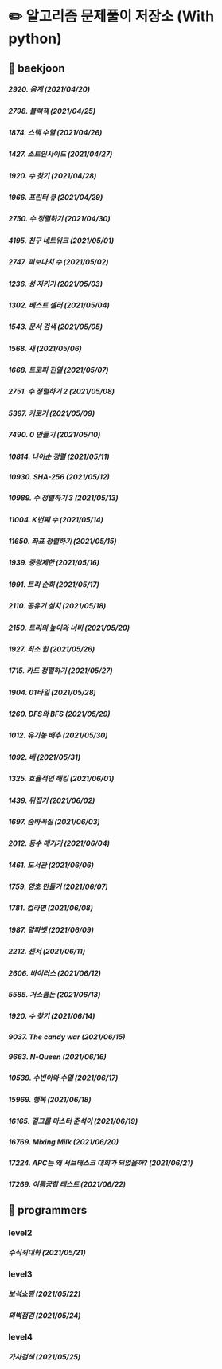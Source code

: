 # :pencil2: 알고리즘 문제풀이 저장소 (With python)

## :blue_book: baekjoon
##### 2920. 음계 (2021/04/20)
##### 2798. 블랙잭 (2021/04/25)
##### 1874. 스택 수열 (2021/04/26)
##### 1427. 소트인사이드 (2021/04/27)
##### 1920. 수 찾기 (2021/04/28)
##### 1966. 프린터 큐 (2021/04/29)
##### 2750. 수 정렬하기 (2021/04/30)
##### 4195. 친구 네트워크 (2021/05/01)
##### 2747. 피보나치 수 (2021/05/02)
##### 1236. 성 지키기 (2021/05/03)
##### 1302. 베스트 셀러 (2021/05/04)
##### 1543. 문서 검색 (2021/05/05)
##### 1568. 새 (2021/05/06)
##### 1668. 트로피 진열 (2021/05/07)
##### 2751. 수 정렬하기 2 (2021/05/08)
##### 5397. 키로거 (2021/05/09)
##### 7490. 0 만들기 (2021/05/10)
##### 10814. 나이순 정렬 (2021/05/11)
##### 10930. SHA-256 (2021/05/12)
##### 10989. 수 정렬하기 3 (2021/05/13)
##### 11004. K번째 수 (2021/05/14)
##### 11650. 좌표 정렬하기 (2021/05/15)
##### 1939. 중량제한 (2021/05/16)
##### 1991. 트리 순회 (2021/05/17)
##### 2110. 공유기 설치 (2021/05/18)
##### 2150. 트리의 높이와 너비 (2021/05/20)
##### 1927. 최소 힙 (2021/05/26)
##### 1715. 카드 정렬하기 (2021/05/27)
##### 1904. 01타일 (2021/05/28)
##### 1260. DFS와 BFS (2021/05/29)
##### 1012. 유기농 배추 (2021/05/30)
##### 1092. 배 (2021/05/31)
##### 1325. 효율적인 해킹 (2021/06/01)
##### 1439. 뒤집기 (2021/06/02)
##### 1697. 숨바꼭질 (2021/06/03)
##### 2012. 등수 매기기 (2021/06/04)
##### 1461. 도서관 (2021/06/06)
##### 1759. 암호 만들기 (2021/06/07)
##### 1781. 컵라면 (2021/06/08)
##### 1987. 알파벳 (2021/06/09)
##### 2212. 센서 (2021/06/11)
##### 2606. 바이러스 (2021/06/12)
##### 5585. 거스름돈 (2021/06/13)
##### 1920. 수 찾기 (2021/06/14)
##### 9037. The candy war (2021/06/15)
##### 9663. N-Queen (2021/06/16)
##### 10539. 수빈이와 수열 (2021/06/17)
##### 15969. 행복 (2021/06/18)
##### 16165. 걸그룹 마스터 준석이 (2021/06/19)
##### 16769. Mixing Milk (2021/06/20)
##### 17224. APC는 왜 서브태스크 대회가 되었을까?  (2021/06/21)
##### 17269. 이름궁합 테스트 (2021/06/22)

## :green_book: programmers
### level2
##### 수식최대화 (2021/05/21)

### level3
##### 보석쇼핑 (2021/05/22)
##### 외벽점검 (2021/05/24)

### level4
##### 가사검색 (2021/05/25)